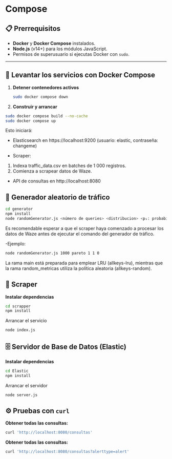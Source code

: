 # Compose

## 📋 Prerrequisitos
- **Docker** y **Docker Compose** instalados.
- **Node.js** (v14+) para los módulos JavaScript.
- Permisos de superusuario si ejecutas Docker con `sudo`.

---

## 🚀 Levantar los servicios con Docker Compose

1. **Detener contenedores activos**  
   ```bash
   sudo docker compose down
   ```
2. **Construir y arrancar**
```bash
sudo docker compose build --no-cache
sudo docker compose up
```
Esto iniciará:

- Elasticsearch en https://localhost:9200 (usuario: elastic, contraseña: changeme)

- Scraper:
1. Indexa traffic_data.csv en batches de 1 000 registros.
2. Comienza a scrapear datos de Waze.

- API de consultas en http://localhost:8080

## 🔀 Generador aleatorio de tráfico

```bash
cd generator
npm install
node randomGenerator.js <número de queries> <distribucion> <p₁: probabilidad de comuna> <p₂: probabilidad de alerta> <p₃: probabilidad de tipo>
```
Es recomendable esperar a que el scraper haya comenzado a procesar los datos de Waze antes de ejecutar el comando del generador de tráfico.

-Ejemplo:
```bash
node randomGenerator.js 1000 pareto 1 1 0
```
La rama main está preparada para emplear LRU (allkeys-lru), mientras que la rama random_metricas utiliza la política aleatoria (allkeys-random). 

## 📡 Scraper
**Instalar dependencias**
```bash
cd scrapper
npm install
```
Arrancar el servicio
```bash
node index.js
```
## 🗄️ Servidor de Base de Datos (Elastic)

**Instalar dependencias**
```bash
cd Elastic
npm install
```
Arrancar el servidor
```bash
node server.js
```
## ⚙️ Pruebas con `curl`

**Obtener todas las consultas:**
```bash
curl 'http://localhost:8080/consultas'
```
**Obtener todas las consultas:**
```bash
curl 'http://localhost:8080/consultas?alerttype=alert'
```


